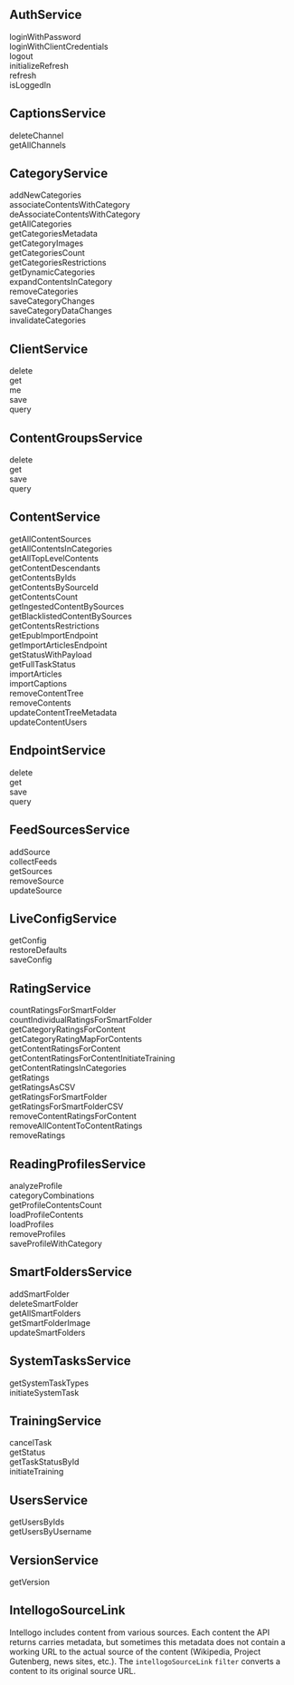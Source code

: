 ## AuthService  
loginWithPassword  
loginWithClientCredentials  
logout  
initializeRefresh  
refresh  
isLoggedIn  
  
## CaptionsService  
deleteChannel  
getAllChannels  
  
## CategoryService  
addNewCategories  
associateContentsWithCategory  
deAssociateContentsWithCategory  
getAllCategories  
getCategoriesMetadata  
getCategoryImages  
getCategoriesCount  
getCategoriesRestrictions  
getDynamicCategories  
expandContentsInCategory  
removeCategories  
saveCategoryChanges  
saveCategoryDataChanges  
invalidateCategories  
  
## ClientService  
delete  
get  
me  
save  
query  
  
## ContentGroupsService  
delete  
get  
save  
query  
  
## ContentService  
getAllContentSources  
getAllContentsInCategories  
getAllTopLevelContents  
getContentDescendants  
getContentsByIds  
getContentsBySourceId  
getContentsCount  
getIngestedContentBySources  
getBlacklistedContentBySources  
getContentsRestrictions  
getEpubImportEndpoint  
getImportArticlesEndpoint  
getStatusWithPayload  
getFullTaskStatus  
importArticles  
importCaptions  
removeContentTree  
removeContents  
updateContentTreeMetadata  
updateContentUsers  
   
## EndpointService  
delete  
get  
save  
query  
  
## FeedSourcesService  
addSource  
collectFeeds  
getSources  
removeSource  
updateSource  
  
## LiveConfigService  
getConfig  
restoreDefaults  
saveConfig  
  
## RatingService  
countRatingsForSmartFolder  
countIndividualRatingsForSmartFolder  
getCategoryRatingsForContent  
getCategoryRatingMapForContents  
getContentRatingsForContent  
getContentRatingsForContentInitiateTraining  
getContentRatingsInCategories  
getRatings  
getRatingsAsCSV  
getRatingsForSmartFolder  
getRatingsForSmartFolderCSV  
removeContentRatingsForContent  
removeAllContentToContentRatings  
removeRatings  
  
## ReadingProfilesService  
analyzeProfile  
categoryCombinations  
getProfileContentsCount  
loadProfileContents  
loadProfiles  
removeProfiles  
saveProfileWithCategory  
  
## SmartFoldersService  
addSmartFolder  
deleteSmartFolder  
getAllSmartFolders  
getSmartFolderImage  
updateSmartFolders  
  
## SystemTasksService  
getSystemTaskTypes  
initiateSystemTask  
  
## TrainingService  
cancelTask  
getStatus  
getTaskStatusById  
initiateTraining  
  
## UsersService  
getUsersByIds  
getUsersByUsername  
  
## VersionService  
getVersion  
  
## IntellogoSourceLink  
Intellogo includes content from various sources. Each content the API returns carries metadata, but sometimes this metadata does not contain a working URL to the actual source of the content (Wikipedia, Project Gutenberg, news sites, etc.). The `intellogoSourceLink` `filter` converts a content to its original source URL.  